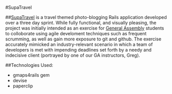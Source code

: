 #SupaTravel

##[SupaTravel](http://supatravel.herokuapp.com/ "SupaTravel") is a travel themed photo-blogging Rails application developed over a three day sprint. While fully functional, and visually pleasing, the project was initially intended as an exercise for [General Assembly](https://generalassemb.ly/education/web-development-immersive "General Assembly") students to colloborate using agile develoment techniques such as frequent scrumming, as well as gain more exposure to git and github.  The exercise accurately mimicked an industry-relevant scenario in which a team of developers is met with impending deadlines set forth by a needy and indecisive client (portrayed by one of our GA instructors, Greg).

##Technologies Used:
* gmaps4rails gem
* devise
* paperclip
